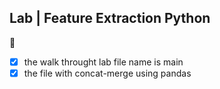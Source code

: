 ## Lab | Feature Extraction Python
🐤
- [X] the walk throught lab file name is main
- [X] the file with concat-merge using pandas
